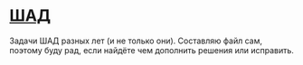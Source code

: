 # [ШАД](https://academy.yandex.ru/dataschool/)
Задачи ШАД разных лет (и не только они). Составляю файл сам, поэтому буду рад, если найдёте чем дополнить решения или исправить.
